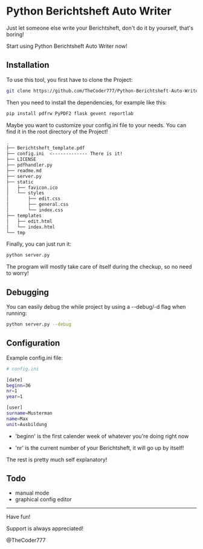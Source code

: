 # Python Berichtsheft Auto Writer

Just let someone else write your Berichtsheft, don't do it by yourself, that's boring!

Start using Python Berichtsheft Auto Writer now!



## Installation

To use this tool, you first have to clone the Project:

```bash
git clone https://github.com/TheCoder777/Python-Berichtsheft-Auto-Writer.git
```

Then you need to install the dependencies, for example like this:

```bash
pip install pdfrw PyPDF2 flask gevent reportlab 
```

Maybe you want to customize your config.ini file to your needs. You can find it in the root directory of the Project!

```bash
.
├── Berichtsheft_template.pdf
├── config.ini	<------------- There is it!
├── LICENSE
├── pdfhandler.py
├── readme.md
├── server.py
├── static
│   ├── favicon.ico
│   └── styles
│       ├── edit.css
│       ├── general.css
│       └── index.css
├── templates
│   ├── edit.html
│   └── index.html
└── tmp
```



Finally, you can just run it:

```bash
python server.py
```

The program will mostly take care of itself during the checkup, so no need to worry!



## Debugging

You can easily debug the while project by using a --debug/-d flag when running:

```bash
python server.py --debug
```



## Configuration

Example config.ini file:

```bash
# config.ini

[date]
beginn=36
nr=1
year=1

[user]
surname=Musterman
name=Max
unit=Ausbildung
```

- 'beginn' is the first calender week of whatever you're doing right now

- 'nr' is the current number of your Berichtsheft, it will go up by itself!

The rest is pretty much self explanatory!

## Todo

- manual mode
- graphical config editor

------

Have fun!

Support is always appreciated!

@TheCoder777